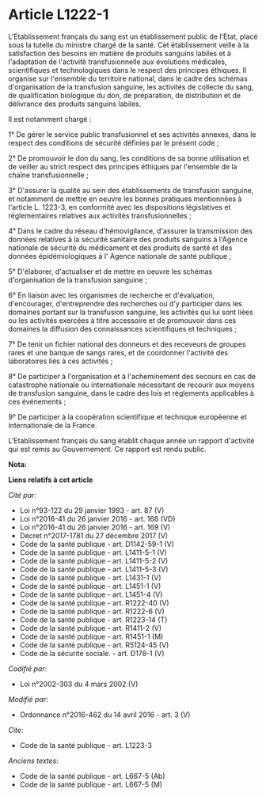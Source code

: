# Article L1222-1

L'Etablissement français du sang est un établissement public de l'Etat, placé sous la tutelle du ministre chargé de la santé.
Cet établissement veille à la satisfaction des besoins en matière de produits sanguins labiles et à l'adaptation de
l'activité transfusionnelle aux évolutions médicales, scientifiques et technologiques dans le respect des principes éthiques.
Il organise sur l'ensemble du territoire national, dans le cadre des schémas d'organisation de la transfusion sanguine, les
activités de collecte du sang, de qualification biologique du don, de préparation, de distribution et de délivrance des
produits sanguins labiles. 

Il est notamment chargé : 

1° De gérer le service public transfusionnel et ses activités annexes, dans le respect des conditions de sécurité définies
par le présent code ; 

2° De promouvoir le don du sang, les conditions de sa bonne utilisation et de veiller au strict respect des principes
éthiques par l'ensemble de la chaîne transfusionnelle ; 

3° D'assurer la qualité au sein des établissements de transfusion sanguine, et notamment de mettre en oeuvre les bonnes
pratiques mentionnées à l'article L. 1223-3, en conformité avec les dispositions législatives et réglementaires relatives aux
activités transfusionnelles ; 

4° Dans le cadre du réseau d'hémovigilance, d'assurer la transmission des données relatives à la sécurité sanitaire des
produits sanguins à l'Agence nationale de sécurité du médicament et des produits de santé et des données épidémiologiques à
l'   Agence nationale de santé publique  ; 

5° D'élaborer, d'actualiser et de mettre en oeuvre les schémas d'organisation de la transfusion sanguine ; 

6° En liaison avec les organismes de recherche et d'évaluation, d'encourager, d'entreprendre des recherches ou d'y participer
dans les domaines portant sur la transfusion sanguine, les activités qui lui sont liées ou les activités exercées à titre
accessoire et de promouvoir dans ces domaines la diffusion des connaissances scientifiques et techniques ; 

7° De tenir un fichier national des donneurs et des receveurs de groupes rares et une banque de sangs rares, et de coordonner
l'activité des laboratoires liés à ces activités ; 

8° De participer à l'organisation et à l'acheminement des secours en cas de catastrophe nationale ou internationale
nécessitant de recourir aux moyens de transfusion sanguine, dans le cadre des lois et règlements applicables à ces
événements ; 

9° De participer à la coopération scientifique et technique européenne et internationale de la France. 

L'Etablissement français du sang établit chaque année un rapport d'activité qui est remis au Gouvernement. Ce rapport est
rendu public.

**Nota:**



**Liens relatifs à cet article**

_Cité par_:

  - Loi n°93-122 du 29 janvier 1993 - art. 87 (V)
  - Loi n°2016-41 du 26 janvier 2016 - art. 166 (VD)
  - Loi n°2016-41 du 26 janvier 2016 - art. 169 (V)
  - Décret n°2017-1781 du 27 décembre 2017 (V)
  - Code de la santé publique - art. D1142-59-1 (V)
  - Code de la santé publique - art. L1411-5-1 (V)
  - Code de la santé publique - art. L1411-5-2 (V)
  - Code de la santé publique - art. L1411-5-3 (V)
  - Code de la santé publique - art. L1431-1 (V)
  - Code de la santé publique - art. L1451-1 (V)
  - Code de la santé publique - art. L1451-4 (V)
  - Code de la santé publique - art. R1222-40 (V)
  - Code de la santé publique - art. R1222-6 (V)
  - Code de la santé publique - art. R1223-14 (T)
  - Code de la santé publique - art. R1411-2 (V)
  - Code de la santé publique - art. R1451-1 (M)
  - Code de la santé publique - art. R5124-45 (V)
  - Code de la sécurité sociale. - art. D178-1 (V)

_Codifié par_:

  - Loi n°2002-303 du 4 mars 2002 (V)

_Modifié par_:

  - Ordonnance n°2016-462 du 14 avril 2016 - art. 3 (V)

_Cite_:

  - Code de la santé publique - art. L1223-3

_Anciens textes_:

  - Code de la santé publique - art. L667-5 (Ab)
  - Code de la santé publique - art. L667-5 (M)
